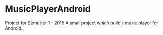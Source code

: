 # MusicPlayerAndroid
Project for Semester 1 - 2016
A small project which build a music player for Android.
